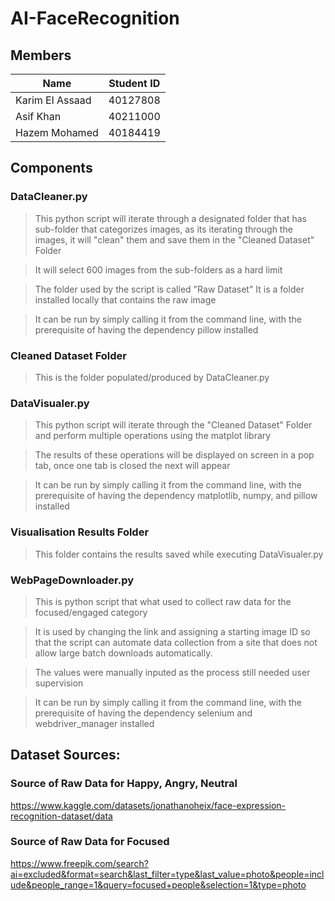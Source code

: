 # AI-FaceRecognition

## Members

| Name | Student ID |
| --- | --- |
| Karim El Assaad | 40127808 |
| Asif Khan | 40211000 |
| Hazem Mohamed | 40184419 |

## Components

### DataCleaner.py
> This python script will iterate through a designated folder that has sub-folder that categorizes images, as its iterating through the images, it will "clean" them and save them in the "Cleaned Dataset" Folder

> It will select 600 images from the sub-folders as a hard limit

> The folder used by the script is called "Raw Dataset" It is a folder installed locally that contains the raw image

> It can be run by simply calling it from the command line, with the prerequisite of having the dependency pillow installed

### Cleaned Dataset Folder
> This is the folder populated/produced by DataCleaner.py

### DataVisualer.py
> This python script will iterate through the "Cleaned Dataset" Folder and perform multiple operations using the matplot library

> The results of these operations will be displayed on screen in a pop tab, once one tab is closed the next will appear

> It can be run by simply calling it from the command line, with the prerequisite of having the dependency matplotlib, numpy, and pillow installed

### Visualisation Results Folder
> This folder contains the results saved while executing DataVisualer.py

### WebPageDownloader.py
> This is python script that what used to collect raw data for the focused/engaged category

> It is used by changing the link and assigning a starting image ID so that the script can automate data collection from a site that does not allow large batch downloads automatically.

> The values were  manually inputed as the process still needed user supervision

> It can be run by simply calling it from the command line, with the prerequisite of having the dependency selenium and webdriver_manager installed

## Dataset Sources:
### Source of Raw Data for Happy, Angry, Neutral
https://www.kaggle.com/datasets/jonathanoheix/face-expression-recognition-dataset/data

### Source of Raw Data for Focused
https://www.freepik.com/search?ai=excluded&format=search&last_filter=type&last_value=photo&people=include&people_range=1&query=focused+people&selection=1&type=photo
